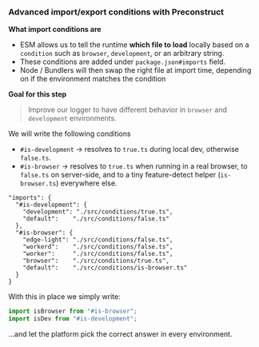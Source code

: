 ### Advanced import/export conditions with Preconstruct

**What import conditions are**

- ESM allows us to tell the runtime **which file to load** locally based on a `condition` such as `browser`, `development`, or an arbitrary string.
- These conditions are added under `package.json#imports` field.
- Node / Bundlers will then swap the right file at import time, depending on if the environment matches the condition

**Goal for this step**

> Improve our logger to have different behavior in `browser` and `development` environments.

We will write the following conditions

- `#is-development` → resolves to `true.ts` during local dev, otherwise `false.ts`.
- `#is-browser` → resolves to `true.ts` when running in a real browser, to `false.ts` on server-side, and to a tiny feature-detect helper (`is-browser.ts`) everywhere else.

```jsonc
"imports": {
  "#is-development": {
    "development": "./src/conditions/true.ts",
    "default":    "./src/conditions/false.ts"
  },
  "#is-browser": {
    "edge-light": "./src/conditions/false.ts",
    "workerd":    "./src/conditions/false.ts",
    "worker":     "./src/conditions/false.ts",
    "browser":    "./src/conditions/true.ts",
    "default":    "./src/conditions/is-browser.ts"
  }
}
```

With this in place we simply write:

```ts
import isBrowser from "#is-browser";
import isDev from "#is-development";
```

…and let the platform pick the correct answer in every environment.
